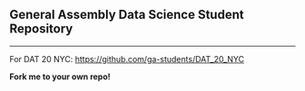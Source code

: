 ## General Assembly Data Science Student Repository

--- 

For DAT 20 NYC: https://github.com/ga-students/DAT_20_NYC

**Fork me to your own repo!**

